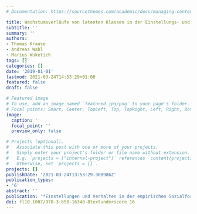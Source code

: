 ```yaml
---
# Documentation: https://sourcethemes.com/academic/docs/managing-content/

title: Wachstumsverläufe von latenten Klassen in der Einstellungs- und Verhaltensforschung
subtitle: ''
summary: ''
authors:
- Thomas Krause
- Andreas Wahl
- Marius Wuketich
tags: []
categories: []
date: '2019-01-01'
lastmod: 2021-03-24T14:53:29+01:00
featured: false
draft: false

# Featured image
# To use, add an image named `featured.jpg/png` to your page's folder.
# Focal points: Smart, Center, TopLeft, Top, TopRight, Left, Right, BottomLeft, Bottom, BottomRight.
image:
  caption: ''
  focal_point: ''
  preview_only: false

# Projects (optional).
#   Associate this post with one or more of your projects.
#   Simply enter your project's folder or file name without extension.
#   E.g. `projects = ["internal-project"]` references `content/project/deep-learning/index.md`.
#   Otherwise, set `projects = []`.
projects: []
publishDate: '2021-03-24T13:53:29.308986Z'
publication_types:
- '6'
abstract: ''
publication: '*Einstellungen und Verhalten in der empirischen Sozialforschung*'
doi: r̆l10.1007/978-3-658-16348-8textunderscore 16
---
```

